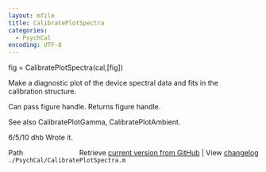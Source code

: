 ```yaml
---
layout: mfile
title: CalibratePlotSpectra
categories:
  - PsychCal
encoding: UTF-8
---
```


fig = CalibratePlotSpectra(cal,[fig])  

Make a diagnostic plot of the device spectral data and fits in the  
calibration structure.  

Can pass figure handle. Returns figure handle.  

See also CalibratePlotGamma, CalibratePlotAmbient.  

6/5/10  dhb  Wrote it.  


<div class="code_header" style="text-align:right;">
  <span style="float:left;">Path&nbsp;&nbsp;</span> <span class="counter">Retrieve <a href=
  "https://raw.github.com/Psychtoolbox-3/Psychtoolbox-3/beta/./PsychCal/CalibratePlotSpectra.m">current version from GitHub</a> | View <a href=
  "https://github.com/Psychtoolbox-3/Psychtoolbox-3/commits/beta/./PsychCal/CalibratePlotSpectra.m">changelog</a></span>
</div>
<div class="code">
  <code>./PsychCal/CalibratePlotSpectra.m</code>
</div>
